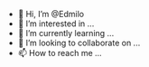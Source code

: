 - 👋 Hi, I’m @Edmilo
- 👀 I’m interested in ...
- 🌱 I’m currently learning ...
- 💞️ I’m looking to collaborate on ...
- 📫 How to reach me ...

<!---
Edmilo/Edmilo is a ✨ special ✨ repository because its `README.md` (this file) appears on your GitHub profile.
You can click the Preview link to take a look at your changes.
--->
